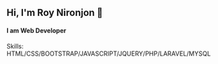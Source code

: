 ##  Hi, I'm Roy Nironjon 👋
####  I am Web Developer

Skills:  HTML/CSS/BOOTSTRAP/JAVASCRIPT/JQUERY/PHP/LARAVEL/MYSQL

 






